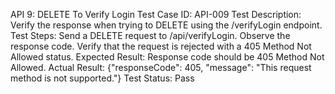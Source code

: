 API 9: DELETE To Verify Login
Test Case ID: API-009
Test Description: Verify the response when trying to DELETE using the /verifyLogin endpoint.
Test Steps:
Send a DELETE request to /api/verifyLogin.
Observe the response code.
Verify that the request is rejected with a 405 Method Not Allowed status.
Expected Result:
Response code should be 405 Method Not Allowed.
Actual Result:
{"responseCode": 405, "message": "This request method is not supported."}
Test Status: Pass
